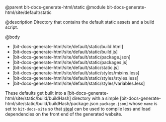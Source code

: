 @parent bit-docs-generate-html/static
@module bit-docs-generate-html/site/default/static

@description Directory that contains the default static assets and a build
script.

@body

- [bit-docs-generate-html/site/default/static/build.html]
- [bit-docs-generate-html/site/default/static/build.js]
- [bit-docs-generate-html/site/default/static/package.json]
- [bit-docs-generate-html/site/default/static/packages.js]
- [bit-docs-generate-html/site/default/static/static.js]
- [bit-docs-generate-html/site/default/static/styles/mixins.less]
- [bit-docs-generate-html/site/default/static/styles/styles.less]
- [bit-docs-generate-html/site/default/static/styles/variables.less]

These defaults get built into a
[bit-docs-generate-html/site/static/build/buildHash] directory with a simple
[bit-docs-generate-html/site/static/build/buildHash/package.json `package.json`]
whose `name` is set to `bit-docs-site` so that [steal](https://stealjs.com/)
can be used to compile less and load dependencies on the front end of the
generated website.
